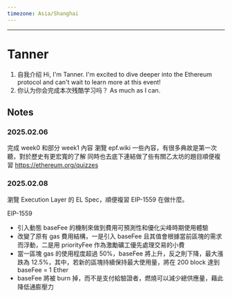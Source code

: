 ```yaml
---
timezone: Asia/Shanghai
---
```


---

# Tanner

1. 自我介绍
Hi, I'm Tanner. I'm excited to dive deeper into the Ethereum protocol and can't wait to learn more at this event!
1. 你认为你会完成本次残酷学习吗？
As much as I can.

## Notes

<!-- Content_START -->
### 2025.02.06

完成 week0 和部分 week1 內容
瀏覽 epf.wiki 一些內容，有很多典故是第一次聽，對於歷史有更宏寬的了解
同時也去底下連結做了些有關乙太坊的題目順便複習
https://ethereum.org/quizzes

### 2025.02.08

瀏覽 Execution Layer 的 EL Spec，順便複習 EIP-1559 在做什麼。

EIP-1559
- 引入動態 baseFee 的機制來做到費用可預測性和優化尖峰時期使用體驗
- 改變了原有 gas 費用結構，一是引入 baseFee 且其值會根據當前區塊的需求而浮動，二是用 priorityFee 作為激勵礦工優先處理交易的小費
- 當一區塊 gas 的使用程度超過 50%，baseFee 將上升，反之則下降，最大漲跌為 12.5%，其中，若新的區塊持續保持最大使用量，將在 200 block 達到 baseFee = 1 Ether
- baseFee 將被 burn 掉，而不是支付給驗證者，燃燒可以減少總供應量，藉此降低通膨壓力

<!-- Content_END -->
